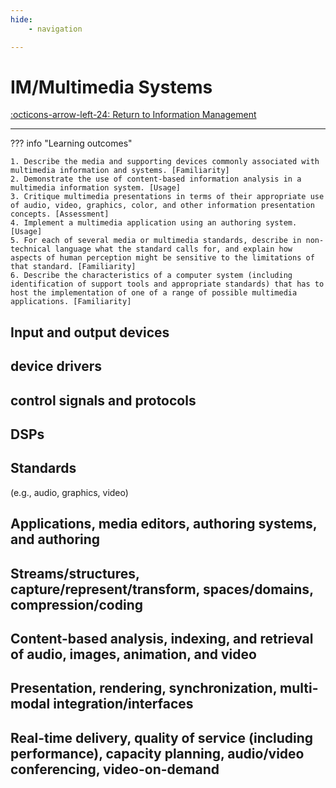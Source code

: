 ```yaml
---
hide:
    - navigation

---
```


# IM/Multimedia Systems

[:octicons-arrow-left-24: Return to Information Management](/Bodies-of-Knowledge/Information-Management/)

---

??? info "Learning outcomes"

    1. Describe the media and supporting devices commonly associated with multimedia information and systems. [Familiarity]
    2. Demonstrate the use of content-based information analysis in a multimedia information system. [Usage]
    3. Critique multimedia presentations in terms of their appropriate use of audio, video, graphics, color, and other information presentation concepts. [Assessment]
    4. Implement a multimedia application using an authoring system. [Usage]
    5. For each of several media or multimedia standards, describe in non-technical language what the standard calls for, and explain how aspects of human perception might be sensitive to the limitations of that standard. [Familiarity]
    6. Describe the characteristics of a computer system (including identification of support tools and appropriate standards) that has to host the implementation of one of a range of possible multimedia applications. [Familiarity]

## Input and output devices

## device drivers

## control signals and protocols

## DSPs

## Standards

(e.g., audio, graphics, video)

## Applications, media editors, authoring systems, and authoring

## Streams/structures, capture/represent/transform, spaces/domains, compression/coding

## Content-based analysis, indexing, and retrieval of audio, images, animation, and video

## Presentation, rendering, synchronization, multi-modal integration/interfaces

## Real-time delivery, quality of service (including performance), capacity planning, audio/video conferencing, video-on-demand